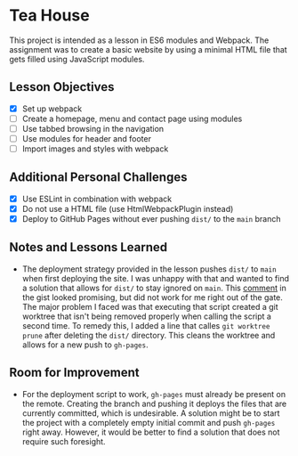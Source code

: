 # Tea House

This project is intended as a lesson in ES6 modules and Webpack. The assignment was to create a basic website by using a minimal HTML file that gets filled using JavaScript modules.

## Lesson Objectives
- [x] Set up webpack
- [ ] Create a homepage, menu and contact page using modules
- [ ] Use tabbed browsing in the navigation
- [ ] Use modules for header and footer
- [ ] Import images and styles with webpack

## Additional Personal Challenges
- [x] Use ESLint in combination with webpack
- [x] Do not use a HTML file (use HtmlWebpackPlugin instead)
- [x] Deploy to GitHub Pages without ever pushing `dist/` to the `main` branch

## Notes and Lessons Learned
- The deployment strategy provided in the lesson pushes `dist/` to `main` when first deploying the site. I was unhappy with that and wanted to find a solution that allows for `dist/` to stay ignored on `main`. This [comment](https://gist.github.com/cobyism/4730490) in the gist looked promising, but did not work for me right out of the gate. The major problem I faced was that executing that script created a git worktree that isn't being removed properly when calling the script a second time. To remedy this, I added a line that calles `git worktree prune` after deleting the `dist/` directory. This cleans the worktree and allows for a new push to `gh-pages`.

## Room for Improvement
- For the deployment script to work, `gh-pages` must already be present on the remote. Creating the branch and pushing it deploys the files that are currently committed, which is undesirable. A solution might be to start the project with a completely empty initial commit and push `gh-pages` right away. However, it would be better to find a solution that does not require such foresight.